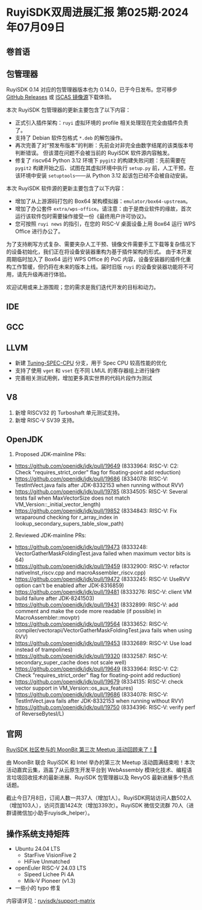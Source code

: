# RuyiSDK双周进展汇报  第025期·2024年07月09日

## 卷首语

## 包管理器

RuyiSDK 0.14 对应的包管理器版本也为 0.14.0，已于今日发布。您可移步
[GitHub Releases][ruyi-0.14.0-gh] 或 [ISCAS 镜像源][ruyi-0.14.0-iscas]下载体验。

本次 RuyiSDK 包管理器的更新主要包含了以下内容：

* 正式引入插件架构：`ruyi` 虚拟环境的 profile 相关处理现在完全由插件负责了。
* 支持了 Debian 软件包格式 `*.deb` 的解包操作。
* 再次完善了对“预发布版本”的判断：先前会对非完全由数字结尾的该类版本号判断错误。
  但该潜在问题不会被当前的 RuyiSDK 软件源内容触发。
* 修复了 riscv64 Python 3.12 环境下 `pygit2` 的构建失败问题：先前需要在
  `pygit2` 构建开始之后、试图在其虚拟环境中执行 `setup.py` 前，人工干预，在该环境中安装
  `setuptools`——从 Python 3.12 起该包已经不会被自动安装。

本次 RuyiSDK 软件源的更新主要包含了以下内容：

* 增加了从上游源码打包的 Box64 架构模拟器：`emulator/box64-upstream`。
* 增加了办公套件 `extra/wps-office`。请注意：由于是商业软件的缘故，首次运行该软件包时需要操作接受一份《最终用户许可协议》。
* 您可按照 `ruyi news` 的指引，在您的 RISC-V 桌面设备上用 Box64 运行
  WPS Office 进行办公了。

为了支持刷写方式复杂、需要夹杂人工干预、镜像文件需要手工下载等复杂情况下的设备初始化，我们正在将设备安装器重构为基于插件架构的形式。
由于本开发周期临时加入了 Box64 运行 WPS Office 的 PoC 内容，设备安装器的插件化重构工作暂缓，但仍将在未来的版本上线。届时旧版
`ruyi` 的设备安装器功能将不可用，请先升级再进行体验。

欢迎试用或来上游围观；您的需求是我们迭代开发的目标和动力。

## IDE

## GCC

## LLVM

- 新建 [Tuning-SPEC-CPU](https://github.com/ruyisdk/llvm-project/tree/Tuning-SPEC-CPU) 分支，用于 Spec CPU 较高性能的优化
- 支持了使用 `vget` 和 `vset` 在不同 LMUL 的寄存器组上进行操作
- 完善相关测试用例，增加更多真实世界的代码片段作为测试

## V8

1. 新增 RISCV32 的 Turboshaft 单元测试支持。
2. 新增 RISC-V SV39 支持。

## OpenJDK

1. Proposed JDK-mainline PRs:

- https://github.com/openjdk/jdk/pull/19649 (8333964: RISC-V: C2: Check "requires_strict_order" flag for floating-point add reduction)
- https://github.com/openjdk/jdk/pull/19686 (8334078: RISC-V: TestIntVect.java fails after JDK-8332153 when running without RVV)
- https://github.com/openjdk/jdk/pull/19785 (8334505: RISC-V: Several tests fail when MaxVectorSize does not match VM_Version::_initial_vector_length)
- https://github.com/openjdk/jdk/pull/19852 (8334843: RISC-V: Fix wraparound checking for r_array_index in lookup_secondary_supers_table_slow_path)

2. Reviewed JDK-mainline PRs:

- https://github.com/openjdk/jdk/pull/19473 (8333248: VectorGatherMaskFoldingTest.java failed when maximum vector bits is 64)
- https://github.com/openjdk/jdk/pull/19459 (8332900: RISC-V: refactor nativeInst_riscv.cpp and macroAssembler_riscv.cpp)
- https://github.com/openjdk/jdk/pull/19472 (8333245: RISC-V: UseRVV option can't be enabled after JDK-8316859)
- https://github.com/openjdk/jdk/pull/19481 (8333276: RISC-V: client VM build failure after JDK-8241503)
- https://github.com/openjdk/jdk/pull/19431 (8332899: RISC-V: add comment and make the code more readable (if possible) in MacroAssembler::movptr)
- https://github.com/openjdk/jdk/pull/19564 (8333652: RISC-V: compiler/vectorapi/VectorGatherMaskFoldingTest.java fails when using RVV)
- https://github.com/openjdk/jdk/pull/19453 (8332689: RISC-V: Use load instead of trampolines)
- https://github.com/openjdk/jdk/pull/19320 (8332587: RISC-V: secondary_super_cache does not scale well)
- https://github.com/openjdk/jdk/pull/19649 (8333964: RISC-V: C2: Check "requires_strict_order" flag for floating-point add reduction)
- https://github.com/openjdk/jdk/pull/19679 (8334135: RISC-V: check vector support in VM_Version::os_aux_features)
- https://github.com/openjdk/jdk/pull/19686 (8334078: RISC-V: TestIntVect.java fails after JDK-8332153 when running without RVV)
- https://github.com/openjdk/jdk/pull/19750 (8334396: RISC-V: verify perf of ReverseBytesI/L)

## 官网

[RuyiSDK 社区参与的 MoonBit 第三次 Meetup 活动回顾来了！🎉](https://mp.weixin.qq.com/s/7JuZMKcxpENoygn1YfnCLA)

由 MoonBit 联合 RuyiSDK 和 Intel 举办的第三次 Meetup 活动圆满结束啦！本次活动嘉宾云集，涵盖了从云原生开发平台到 WebAssembly 模块化技术、编程语言垃圾回收技术的最新进展、RuyiSDK 包管理器以及 RevyOS 最新进展多个热点话题。

截止今日7月8日，订阅人数一共37人（增加1人）。RuyiSDK网站访问人数502人（增加103人），访问页面1424次（增加339次）。RuyiSDK 微信交流群 70人（进群请微信加小助手ruyisdk_helper）。

## 操作系统支持矩阵

- Ubuntu 24.04 LTS
  - StarFive VisionFive 2
  - HiFive Unmatched
- openEuler RISC-V 24.03 LTS
  - Sipeed Lichee Pi 4A
  - Milk-V Pioneer (v1.3)
- 一些小的 typo 修复

内容请详见：[ruyisdk/support-matrix](https://github.com/ruyisdk/support-matrix)

[ruyi-0.14.0-gh]: https://github.com/ruyisdk/ruyi/releases/tag/0.14.0
[ruyi-0.14.0-iscas]: https://mirror.iscas.ac.cn/ruyisdk/ruyi/releases/0.14.0/
